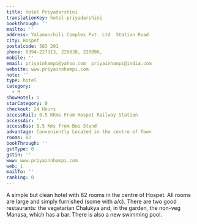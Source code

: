 ```yaml
---
title: Hotel Priyadarshini
translationKey: hotel-priyadarshini
bookthrough: ''
mailto: ''
address: Yalamanchili Complex Pvt. Ltd  Station Road
city: Hospet
postalcode: 583 201
phone: 8394-227313, 228838, 228096,
mobile: ''
email: priyainhampi@yahoo.com  priyainhampi@india.com
website: www.priyainnhampi.com
note: ''
type: hotel
category:
  - H
showHotel: 1
starCategory: 0
checkout: 24 Hours
accessRail: 0.5 KKms From Hospet Railway Station
accessAir: ''
accessBus: 0.5 Kms from Bus Stand
advantage: Conveniently Located in the centre of Town
rooms: 82
bookThrough: ''
gstType: 0
gstin: ''
www: www.priyainnhampi.com
web: 1
mailTo: ''
ranking: 0
---
```







A simple but clean hotel with 82 rooms in the centre of Hospet. All rooms are large and simply furnished (some with a/c). There are two good restaurants: the vegetarian Chalukya and, in the garden, the non-veg Manasa, which has a bar. There is also a new swimming pool.